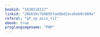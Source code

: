 ```yaml
---
bookid: "1430210117"
linkid: "28b639c7b8895faddbd2ecebeb0c680a"
referal: "qf_sp_asin_til"
ebook: true
proglanguagename: "PHP"
---
```

